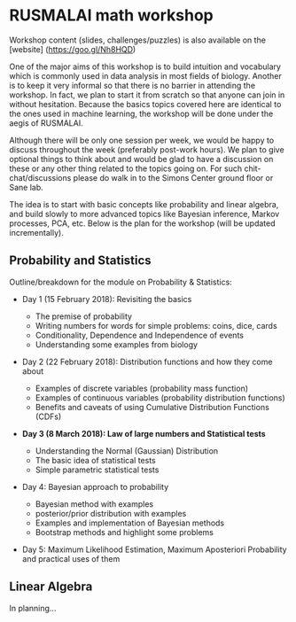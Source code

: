 # RUSMALAI math workshop

Workshop content (slides, challenges/puzzles) is also available on the [website] (https://goo.gl/Nh8HQD)

One of the major aims of this workshop is to build intuition and vocabulary which is commonly used in data analysis in most fields of biology. Another is to keep it very informal so that there is no barrier in attending the workshop. In fact, we plan to start it from scratch so that anyone can join in without hesitation. Because the basics topics covered here are identical to the ones used in machine learning, the workshop will be done under the aegis of RUSMALAI.

Although there will be only one session per week, we would be happy to discuss throughout the week (preferably post-work hours). We plan to give optional things to think about and would be glad to have a discussion on these or any other thing related to the topics going on. For such chit-chat/discussions please do walk in to the Simons Center ground floor or Sane lab.

The idea is to start with basic concepts like probability and linear algebra, and build slowly to more advanced topics like Bayesian inference, Markov processes, PCA, etc. Below is the plan for the workshop (will be updated incrementally).

## Probability and Statistics

Outline/breakdown for the module on Probability & Statistics:

* Day 1 (15 February 2018): Revisiting the basics
	* The premise of probability
    * Writing numbers for words for simple problems: coins, dice, cards
	* Conditionality, Dependence and Independence of events
    * Understanding some examples from biology

* Day 2 (22 February 2018): Distribution functions and how they come about
	* Examples of discrete variables (probability mass function)
	* Examples of continuous variables (probability distribution functions)
	* Benefits and caveats of using Cumulative Distribution Functions (CDFs)
	
* **Day 3 (8 March 2018): Law of large numbers and Statistical tests**
	* Understanding the Normal (Gaussian) Distribution
	* The basic idea of statistical tests
	* Simple parametric statistical tests
	
* Day 4: Bayesian approach to probability
	* Bayesian method with examples
	* posterior/prior distribution with examples
	* Examples and implementation of Bayesian methods
	* Bootstrap methods and highlight some problems

* Day 5: Maximum Likelihood Estimation, Maximum Aposteriori Probability and practical uses of them


## Linear Algebra

In planning...
